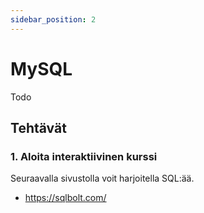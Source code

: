 ```yaml
---
sidebar_position: 2
---
```


# MySQL

Todo 

## Tehtävät

### 1. Aloita interaktiivinen kurssi
Seuraavalla sivustolla voit harjoitella SQL:ää. 
* https://sqlbolt.com/
